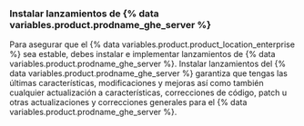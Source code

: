 ### Instalar lanzamientos de {% data variables.product.prodname_ghe_server %}

Para asegurar que el {% data variables.product.product_location_enterprise %} sea estable, debes instalar e implementar lanzamientos de {% data variables.product.prodname_ghe_server %}. Instalar lanzamientos del {% data variables.product.prodname_ghe_server %} garantiza que tengas las últimas características, modificaciones y mejoras así como también cualquier actualización a características, correcciones de código, patch u otras actualizaciones y correcciones generales para el {% data variables.product.prodname_ghe_server %}.
